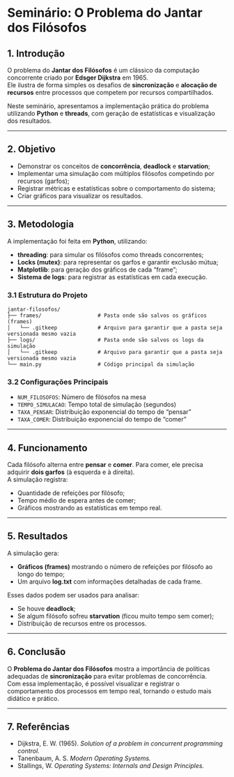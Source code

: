 # Seminário: O Problema do Jantar dos Filósofos

## 1. Introdução
O problema do **Jantar dos Filósofos** é um clássico da computação concorrente criado por **Edsger Dijkstra** em 1965.  
Ele ilustra de forma simples os desafios de **sincronização** e **alocação de recursos** entre processos que competem por recursos compartilhados.

Neste seminário, apresentamos a implementação prática do problema utilizando **Python** e **threads**, com geração de estatísticas e visualização dos resultados.

---

## 2. Objetivo
- Demonstrar os conceitos de **concorrência**, **deadlock** e **starvation**;
- Implementar uma simulação com múltiplos filósofos competindo por recursos (garfos);
- Registrar métricas e estatísticas sobre o comportamento do sistema;
- Criar gráficos para visualizar os resultados.

---

## 3. Metodologia
A implementação foi feita em **Python**, utilizando:
- **threading**: para simular os filósofos como threads concorrentes;
- **Locks (mutex)**: para representar os garfos e garantir exclusão mútua;
- **Matplotlib**: para geração dos gráficos de cada “frame”;
- **Sistema de logs**: para registrar as estatísticas em cada execução.

### 3.1 Estrutura do Projeto

```
jantar-filosofos/
├── frames/                  # Pasta onde são salvos os gráficos (frames)
│   └── .gitkeep             # Arquivo para garantir que a pasta seja versionada mesmo vazia
├── logs/                    # Pasta onde são salvos os logs da simulação
│   └── .gitkeep             # Arquivo para garantir que a pasta seja versionada mesmo vazia
└── main.py                  # Código principal da simulação
```

### 3.2 Configurações Principais
- `NUM_FILOSOFOS`: Número de filósofos na mesa  
- `TEMPO_SIMULACAO`: Tempo total de simulação (segundos)  
- `TAXA_PENSAR`: Distribuição exponencial do tempo de “pensar”  
- `TAXA_COMER`: Distribuição exponencial do tempo de “comer”  

---

## 4. Funcionamento
Cada filósofo alterna entre **pensar** e **comer**. Para comer, ele precisa adquirir **dois garfos** (à esquerda e à direita).  
A simulação registra:
- Quantidade de refeições por filósofo;
- Tempo médio de espera antes de comer;
- Gráficos mostrando as estatísticas em tempo real.

---

## 5. Resultados
A simulação gera:
- **Gráficos (frames)** mostrando o número de refeições por filósofo ao longo do tempo;
- Um arquivo **log.txt** com informações detalhadas de cada frame.

Esses dados podem ser usados para analisar:
- Se houve **deadlock**;
- Se algum filósofo sofreu **starvation** (ficou muito tempo sem comer);
- Distribuição de recursos entre os processos.

---

## 6. Conclusão
O **Problema do Jantar dos Filósofos** mostra a importância de políticas adequadas de **sincronização** para evitar problemas de concorrência.  
Com essa implementação, é possível visualizar e registrar o comportamento dos processos em tempo real, tornando o estudo mais didático e prático.

---

## 7. Referências
- Dijkstra, E. W. (1965). *Solution of a problem in concurrent programming control.*
- Tanenbaum, A. S. *Modern Operating Systems.*
- Stallings, W. *Operating Systems: Internals and Design Principles.*
